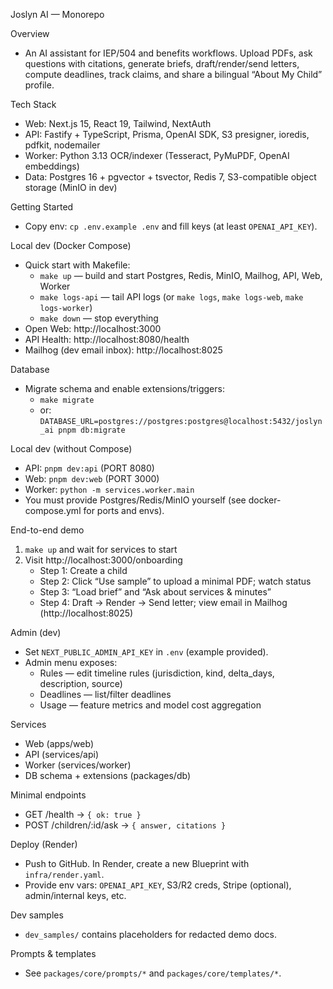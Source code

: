 Joslyn AI — Monorepo

Overview

- An AI assistant for IEP/504 and benefits workflows. Upload PDFs, ask questions with citations, generate briefs, draft/render/send letters, compute deadlines, track claims, and share a bilingual “About My Child” profile.

Tech Stack

- Web: Next.js 15, React 19, Tailwind, NextAuth
- API: Fastify + TypeScript, Prisma, OpenAI SDK, S3 presigner, ioredis, pdfkit, nodemailer
- Worker: Python 3.13 OCR/indexer (Tesseract, PyMuPDF, OpenAI embeddings)
- Data: Postgres 16 + pgvector + tsvector, Redis 7, S3-compatible object storage (MinIO in dev)

Getting Started

- Copy env: `cp .env.example .env` and fill keys (at least `OPENAI_API_KEY`).

Local dev (Docker Compose)

- Quick start with Makefile:
  - `make up` — build and start Postgres, Redis, MinIO, Mailhog, API, Web, Worker
  - `make logs-api` — tail API logs (or `make logs`, `make logs-web`, `make logs-worker`)
  - `make down` — stop everything
- Open Web: http://localhost:3000
- API Health: http://localhost:8080/health
- Mailhog (dev email inbox): http://localhost:8025

Database

- Migrate schema and enable extensions/triggers:
  - `make migrate`
  - or: `DATABASE_URL=postgres://postgres:postgres@localhost:5432/joslyn_ai pnpm db:migrate`

Local dev (without Compose)

- API: `pnpm dev:api` (PORT 8080)
- Web: `pnpm dev:web` (PORT 3000)
- Worker: `python -m services.worker.main`
- You must provide Postgres/Redis/MinIO yourself (see docker-compose.yml for ports and envs).

End-to-end demo

1) `make up` and wait for services to start
2) Visit http://localhost:3000/onboarding
   - Step 1: Create a child
   - Step 2: Click “Use sample” to upload a minimal PDF; watch status
   - Step 3: “Load brief” and “Ask about services & minutes”
   - Step 4: Draft → Render → Send letter; view email in Mailhog (http://localhost:8025)

Admin (dev)

- Set `NEXT_PUBLIC_ADMIN_API_KEY` in `.env` (example provided).
- Admin menu exposes:
  - Rules — edit timeline rules (jurisdiction, kind, delta_days, description, source)
  - Deadlines — list/filter deadlines
  - Usage — feature metrics and model cost aggregation

Services

- Web (apps/web)
- API (services/api)
- Worker (services/worker)
- DB schema + extensions (packages/db)

Minimal endpoints

- GET /health → `{ ok: true }`
- POST /children/:id/ask → `{ answer, citations }`

Deploy (Render)

- Push to GitHub. In Render, create a new Blueprint with `infra/render.yaml`.
- Provide env vars: `OPENAI_API_KEY`, S3/R2 creds, Stripe (optional), admin/internal keys, etc.

Dev samples

- `dev_samples/` contains placeholders for redacted demo docs.

Prompts & templates

- See `packages/core/prompts/*` and `packages/core/templates/*`.

